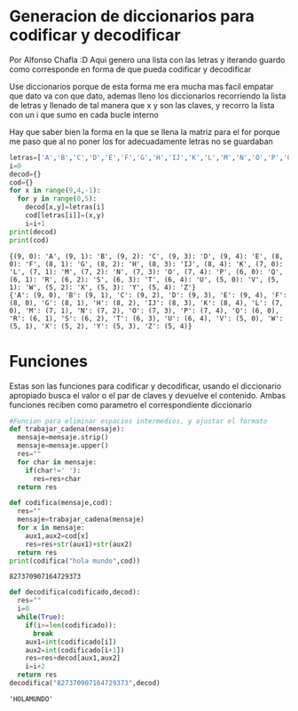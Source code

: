 # Generacion de diccionarios para codificar y decodificar
Por Alfonso Chafla :D
Aqui genero una lista con las letras y iterando guardo como corresponde en forma de que pueda codificar y decodificar

Use diccionarios porque de esta forma me era mucha mas facil empatar que dato va con que dato, ademas lleno los diccionarios recorriendo la lista de letras y llenado de tal manera que x y son las claves, y recorro la lista con un i que sumo en cada bucle interno

Hay que saber bien la forma en la que se llena la matriz para el for porque me paso que al no poner los for adecuadamente letras no se guardaban


```python
letras=['A','B','C','D','E','F','G','H','IJ','K','L','M','N','O','P','Q','R','S','T','U','V','W','X','Y','Z']
i=0
decod={}
cod={}
for x in range(9,4,-1):
  for y in range(0,5):
    decod[x,y]=letras[i]
    cod[letras[i]]=(x,y)
    i=i+1
print(decod)
print(cod)
```

    {(9, 0): 'A', (9, 1): 'B', (9, 2): 'C', (9, 3): 'D', (9, 4): 'E', (8, 0): 'F', (8, 1): 'G', (8, 2): 'H', (8, 3): 'IJ', (8, 4): 'K', (7, 0): 'L', (7, 1): 'M', (7, 2): 'N', (7, 3): 'O', (7, 4): 'P', (6, 0): 'Q', (6, 1): 'R', (6, 2): 'S', (6, 3): 'T', (6, 4): 'U', (5, 0): 'V', (5, 1): 'W', (5, 2): 'X', (5, 3): 'Y', (5, 4): 'Z'}
    {'A': (9, 0), 'B': (9, 1), 'C': (9, 2), 'D': (9, 3), 'E': (9, 4), 'F': (8, 0), 'G': (8, 1), 'H': (8, 2), 'IJ': (8, 3), 'K': (8, 4), 'L': (7, 0), 'M': (7, 1), 'N': (7, 2), 'O': (7, 3), 'P': (7, 4), 'Q': (6, 0), 'R': (6, 1), 'S': (6, 2), 'T': (6, 3), 'U': (6, 4), 'V': (5, 0), 'W': (5, 1), 'X': (5, 2), 'Y': (5, 3), 'Z': (5, 4)}
    

# Funciones
Estas son las funciones para codificar y decodificar, usando el diccionario apropiado busca el valor o el par de claves y devuelve el contenido.
Ambas funciones reciben como parametro el correspondiente diccionario


```python
#Funcion para eliminar espacios intermedios, y ajustar el formato
def trabajar_cadena(mensaje):
  mensaje=mensaje.strip()
  mensaje=mensaje.upper()
  res=""
  for char in mensaje:
    if(char!=' '):
      res=res+char
  return res
```


```python
def codifica(mensaje,cod):
  res=""
  mensaje=trabajar_cadena(mensaje)
  for x in mensaje:
    aux1,aux2=cod[x]
    res=res+str(aux1)+str(aux2)
  return res
print(codifica("hola mundo",cod))
```

    827370907164729373
    


```python
def decodifica(codificado,decod):
  res=""
  i=0
  while(True):
    if(i>=len(codificado)):
      break
    aux1=int(codificado[i])
    aux2=int(codificado[i+1])
    res=res+decod[aux1,aux2]
    i=i+2
  return res
decodifica("827370907164729373",decod)

```




    'HOLAMUNDO'


